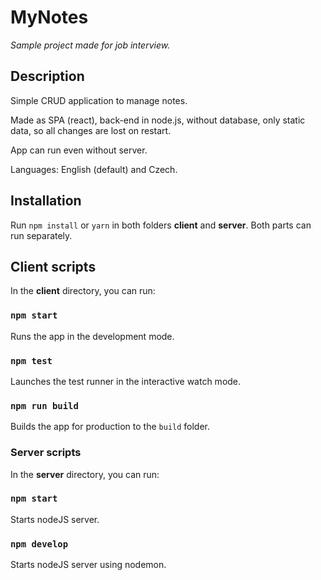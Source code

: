 # MyNotes

*Sample project made for job interview.*

## Description

Simple CRUD application to manage notes.

Made as SPA (react), back-end in node.js, without database, only static data, so all changes are lost on restart.

App can run even without server.

Languages: English (default) and Czech.

## Installation

Run `npm install` or `yarn` in both folders **client** and **server**. Both parts can run separately.

## Client scripts

In the **client** directory, you can run:

### `npm start`

Runs the app in the development mode.

### `npm test`

Launches the test runner in the interactive watch mode.

### `npm run build`

Builds the app for production to the `build` folder.

### Server scripts

In the **server** directory, you can run:

### `npm start`

Starts nodeJS server.

### `npm develop`

Starts nodeJS server using nodemon.
